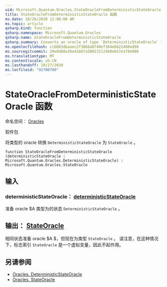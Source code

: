 ```yaml
---
uid: Microsoft.Quantum.Oracles.StateOracleFromDeterministicStateOracle
title: StateOracleFromDeterministicStateOracle 函数
ms.date: 10/26/2020 12:00:00 AM
ms.topic: article
qsharp.kind: function
qsharp.namespace: Microsoft.Quantum.Oracles
qsharp.name: StateOracleFromDeterministicStateOracle
qsharp.summary: Converts an oracle of type `DeterministicStateOracle` to `StateOracle`.
ms.openlocfilehash: ccb083dbaaec2f306ba0740ef364ebb22408ed98
ms.sourcegitcommit: 29e0d88a30e4166fa580132124b0eb57e1f0e986
ms.translationtype: MT
ms.contentlocale: zh-CN
ms.lasthandoff: 10/27/2020
ms.locfileid: "92700780"
---
```

# <a name="stateoraclefromdeterministicstateoracle-function"></a>StateOracleFromDeterministicStateOracle 函数

命名空间： [Oracles](xref:Microsoft.Quantum.Oracles)

软件包 [](https://nuget.org/packages/)


将类型的 oracle 转换 `DeterministicStateOracle` 为 `StateOracle` 。

```qsharp
function StateOracleFromDeterministicStateOracle (deterministicStateOracle : Microsoft.Quantum.Oracles.DeterministicStateOracle) : Microsoft.Quantum.Oracles.StateOracle
```


## <a name="input"></a>输入

### <a name="deterministicstateoracle--deterministicstateoracle"></a>deterministicStateOracle： [deterministicStateOracle](xref:Microsoft.Quantum.Oracles.DeterministicStateOracle)

准备 oracle $A 类型为的状态 `DeterministicStateOracle` 。



## <a name="output--stateoracle"></a>输出： [StateOracle](xref:Microsoft.Quantum.Oracles.StateOracle)

相同状态准备 oracle $A $，但现在为类型 `StateOracle` 。 请注意，在这种情况下，标志索引 `StateOracle` 是一个虚拟变量，因此不起作用。

## <a name="see-also"></a>另请参阅

- [Oracles. DeterministicStateOracle](xref:Microsoft.Quantum.Oracles.DeterministicStateOracle)
- [Oracles. StateOracle](xref:Microsoft.Quantum.Oracles.StateOracle)